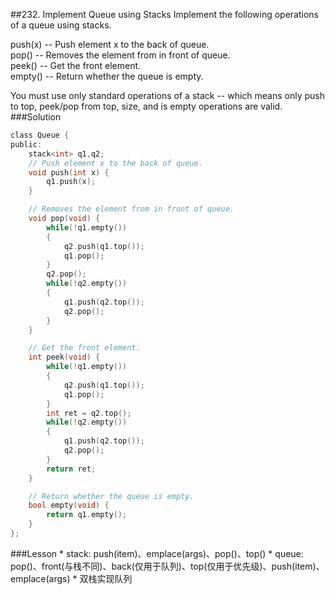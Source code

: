 ##232. Implement Queue using Stacks
Implement the following operations of a queue using stacks.

push(x) -- Push element x to the back of queue.<br>
pop() -- Removes the element from in front of queue.<br>
peek() -- Get the front element.<br>
empty() -- Return whether the queue is empty.<br>

You must use only standard operations of a stack -- which means only push to top, peek/pop from top, size, and is empty operations are valid.
###Solution
```C
class Queue {
public:
    stack<int> q1,q2;
    // Push element x to the back of queue.
    void push(int x) {
        q1.push(x);
    }

    // Removes the element from in front of queue.
    void pop(void) {
        while(!q1.empty())
        {
            q2.push(q1.top());
            q1.pop();
        }
        q2.pop();
        while(!q2.empty())
        {
            q1.push(q2.top());
            q2.pop();
        }
    }

    // Get the front element.
    int peek(void) {
        while(!q1.empty())
        {
            q2.push(q1.top());
            q1.pop();
        }
        int ret = q2.top();
        while(!q2.empty())
        {
            q1.push(q2.top());
            q2.pop();
        }
        return ret;
    }

    // Return whether the queue is empty.
    bool empty(void) {
        return q1.empty();
    }
};
```
###Lesson
* 
stack: push(item)、emplace(args)、pop()、top()
* 
queue: pop()、front(与栈不同)、back(仅用于队列)、top(仅用于优先级)、push(item)、emplace(args)
* 
双栈实现队列